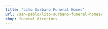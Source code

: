 ```yaml
---
title: "Lito Surbano Funeral Homes"
url: /san-pablo/lito-surbano-funeral-homes/
shop: funeral directors
---
```

